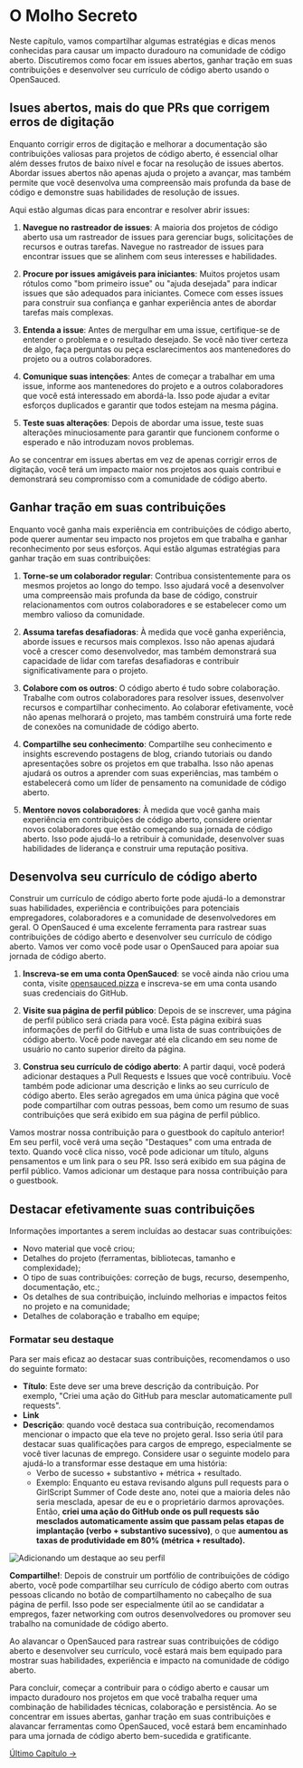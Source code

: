 # O Molho Secreto


Neste capítulo, vamos compartilhar algumas estratégias e dicas menos conhecidas para causar um impacto duradouro na comunidade de código aberto. Discutiremos como focar em issues abertos, ganhar tração em suas contribuições e desenvolver seu currículo de código aberto usando o OpenSauced.

## Isues abertos, mais do que PRs que corrigem erros de digitação


Enquanto corrigir erros de digitação e melhorar a documentação são contribuições valiosas para projetos de código aberto, é essencial olhar além desses frutos de baixo nível e focar na resolução de issues abertos. Abordar issues abertos não apenas ajuda o projeto a avançar, mas também permite que você desenvolva uma compreensão mais profunda da base de código e demonstre suas habilidades de resolução de issues.

Aqui estão algumas dicas para encontrar e resolver abrir issues:


1. **Navegue no rastreador de issues**: A maioria dos projetos de código aberto usa um rastreador de issues para gerenciar bugs, solicitações de recursos e outras tarefas. Navegue no rastreador de issues para encontrar issues que se alinhem com seus interesses e habilidades.

2. **Procure por issues amigáveis para iniciantes**: Muitos projetos usam rótulos como "bom primeiro issue" ou "ajuda desejada" para indicar issues que são adequados para iniciantes. Comece com esses issues para construir sua confiança e ganhar experiência antes de abordar tarefas mais complexas.

3. **Entenda a issue**: Antes de mergulhar em uma issue, certifique-se de entender o problema e o resultado desejado. Se você não tiver certeza de algo, faça perguntas ou peça esclarecimentos aos mantenedores do projeto ou a outros colaboradores.

4. **Comunique suas intenções**: Antes de começar a trabalhar em uma issue, informe aos mantenedores do projeto e a outros colaboradores que você está interessado em abordá-la. Isso pode ajudar a evitar esforços duplicados e garantir que todos estejam na mesma página.

5. **Teste suas alterações**: Depois de abordar uma issue, teste suas alterações minuciosamente para garantir que funcionem conforme o esperado e não introduzam novos problemas.

Ao se concentrar em issues abertas em vez de apenas corrigir erros de digitação, você terá um impacto maior nos projetos aos quais contribui e demonstrará seu compromisso com a comunidade de código aberto.

## Ganhar tração em suas contribuições

Enquanto você ganha mais experiência em contribuições de código aberto, pode querer aumentar seu impacto nos projetos em que trabalha e ganhar reconhecimento por seus esforços. Aqui estão algumas estratégias para ganhar tração em suas contribuições:

1. **Torne-se um colaborador regular**: Contribua consistentemente para os mesmos projetos ao longo do tempo. Isso ajudará você a desenvolver uma compreensão mais profunda da base de código, construir relacionamentos com outros colaboradores e se estabelecer como um membro valioso da comunidade.

2. **Assuma tarefas desafiadoras**: À medida que você ganha experiência, aborde issues e recursos mais complexos. Isso não apenas ajudará você a crescer como desenvolvedor, mas também demonstrará sua capacidade de lidar com tarefas desafiadoras e contribuir significativamente para o projeto.

3. **Colabore com os outros**: O código aberto é tudo sobre colaboração. Trabalhe com outros colaboradores para resolver issues, desenvolver recursos e compartilhar conhecimento. Ao colaborar efetivamente, você não apenas melhorará o projeto, mas também construirá uma forte rede de conexões na comunidade de código aberto.

4. **Compartilhe seu conhecimento**: Compartilhe seu conhecimento e insights escrevendo postagens de blog, criando tutoriais ou dando apresentações sobre os projetos em que trabalha. Isso não apenas ajudará os outros a aprender com suas experiências, mas também o estabelecerá como um líder de pensamento na comunidade de código aberto.


5. **Mentore novos colaboradores**: À medida que você ganha mais experiência em contribuições de código aberto, considere orientar novos colaboradores que estão começando sua jornada de código aberto. Isso pode ajudá-lo a retribuir à comunidade, desenvolver suas habilidades de liderança e construir uma reputação positiva.

## Desenvolva seu currículo de código aberto

Construir um currículo de código aberto forte pode ajudá-lo a demonstrar suas habilidades, experiência e contribuições para potenciais empregadores, colaboradores e a comunidade de desenvolvedores em geral. O OpenSauced é uma excelente ferramenta para rastrear suas contribuições de código aberto e desenvolver seu currículo de código aberto. Vamos ver como você pode usar o OpenSauced para apoiar sua jornada de código aberto.

1. **Inscreva-se em uma conta OpenSauced**: se você ainda não criou uma conta, visite [opensauced.pizza](https://opensauced.pizza/) e inscreva-se em uma conta usando suas credenciais do GitHub.

2. **Visite sua página de perfil público**: Depois de se inscrever, uma página de perfil público será criada para você. Esta página exibirá suas informações de perfil do GitHub e uma lista de suas contribuições de código aberto. Você pode navegar até ela clicando em seu nome de usuário no canto superior direito da página.

3. **Construa seu currículo de código aberto**: A partir daqui, você poderá adicionar destaques a Pull Requests e Issues que você contribuiu. Você também pode adicionar uma descrição e links ao seu currículo de código aberto. Eles serão agregados em uma única página que você pode compartilhar com outras pessoas, bem como um resumo de suas contribuições que será exibido em sua página de perfil público.

Vamos mostrar nossa contribuição para o guestbook do capítulo anterior! Em seu perfil, você verá uma seção "Destaques" com uma entrada de texto. Quando você clica nisso, você pode adicionar um título, alguns pensamentos e um link para o seu PR. Isso será exibido em sua página de perfil público. Vamos adicionar um destaque para nossa contribuição para o guestbook.

## Destacar efetivamente suas contribuições

Informações importantes a serem incluídas ao destacar suas contribuições:

- Novo material que você criou;
- Detalhes do projeto (ferramentas, bibliotecas, tamanho e complexidade);
- O tipo de suas contribuições: correção de bugs, recurso, desempenho, documentação, etc.;
- Os detalhes de sua contribuição, incluindo melhorias e impactos feitos no projeto e na comunidade;
- Detalhes de colaboração e trabalho em equipe;

### Formatar seu destaque

Para ser mais eficaz ao destacar suas contribuições, recomendamos o uso do seguinte formato:

- **Título**: Este deve ser uma breve descrição da contribuição. Por exemplo, "Criei uma ação do GitHub para mesclar automaticamente pull requests".
- **Link**
- **Descrição**: quando você destaca sua contribuição, recomendamos mencionar o impacto que ela teve no projeto geral. Isso seria útil para destacar suas qualificações para cargos de emprego, especialmente se você tiver lacunas de emprego. Considere usar o seguinte modelo para ajudá-lo a transformar esse destaque em uma história:
    - Verbo de sucesso + substantivo + métrica + resultado.
    - Exemplo: Enquanto eu estava revisando alguns pull requests para o GirlScript Summer of Code deste ano, notei que a maioria deles não seria mesclada, apesar de eu e o proprietário darmos aprovações. Então, **criei uma ação do GitHub onde os pull requests são mesclados automaticamente assim que passam pelas etapas de implantação (verbo + substantivo sucessivo)**, o que **aumentou as taxas de produtividade em 80% (métrica + resultado).**

![Adicionando um destaque ao seu perfil](../../opensauced-highlights.png)

**Compartilhe!**: Depois de construir um portfólio de contribuições de código aberto, você pode compartilhar seu currículo de código aberto com outras pessoas clicando no botão de compartilhamento no cabeçalho de sua página de perfil. Isso pode ser especialmente útil ao se candidatar a empregos, fazer networking com outros desenvolvedores ou promover seu trabalho na comunidade de código aberto.

Ao alavancar o OpenSauced para rastrear suas contribuições de código aberto e desenvolver seu currículo, você estará mais bem equipado para mostrar suas habilidades, experiência e impacto na comunidade de código aberto.

Para concluir, começar a contribuir para o código aberto e causar um impacto duradouro nos projetos em que você trabalha requer uma combinação de habilidades técnicas, colaboração e persistência. Ao se concentrar em issues abertas, ganhar tração em suas contribuições e alavancar ferramentas como OpenSauced, você estará bem encaminhado para uma jornada de código aberto bem-sucedida e gratificante.

[Último Capítulo ->](./07-conclusion.md)
